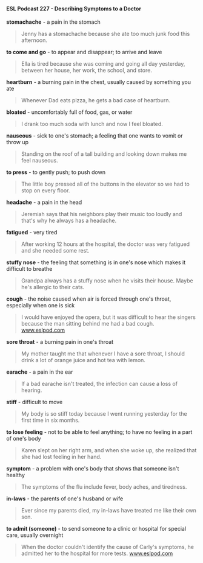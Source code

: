 #### ESL Podcast 227 - Describing Symptoms to a Doctor

**stomachache** - a pain in the stomach

> Jenny has a stomachache because she ate too much junk food this afternoon.

**to come and go** - to appear and disappear; to arrive and leave

> Ella is tired because she was coming and going all day yesterday, between her
house, her work, the school, and store.

**heartburn** - a burning pain in the chest, usually caused by something you ate

> Whenever Dad eats pizza, he gets a bad case of heartburn.

**bloated** - uncomfortably full of food, gas, or water

> I drank too much soda with lunch and now I feel bloated.

**nauseous** - sick to one's stomach; a feeling that one wants to vomit or throw up

> Standing on the roof of a tall building and looking down makes me feel
nauseous.

**to press** - to gently push; to push down

> The little boy pressed all of the buttons in the elevator so we had to stop on
every floor.

**headache** - a pain in the head

> Jeremiah says that his neighbors play their music too loudly and that's why he
always has a headache.

**fatigued** - very tired

> After working 12 hours at the hospital, the doctor was very fatigued and she
needed some rest.

**stuffy nose** - the feeling that something is in one's nose which makes it difficult
to breathe

> Grandpa always has a stuffy nose when he visits their house. Maybe he's
allergic to their cats.

**cough** - the noise caused when air is forced through one's throat, especially
when one is sick

> I would have enjoyed the opera, but it was difficult to hear the singers because
the man sitting behind me had a bad cough.
www.eslpod.com

**sore throat** - a burning pain in one's throat

> My mother taught me that whenever I have a sore throat, I should drink a lot of
orange juice and hot tea with lemon.

**earache** - a pain in the ear

> If a bad earache isn't treated, the infection can cause a loss of hearing.

**stiff** - difficult to move

> My body is so stiff today because I went running yesterday for the first time in
six months.

**to lose feeling** - not to be able to feel anything; to have no feeling in a part of
one's body

> Karen slept on her right arm, and when she woke up, she realized that she had
lost feeling in her hand.

**symptom** - a problem with one's body that shows that someone isn't healthy

> The symptoms of the flu include fever, body aches, and tiredness.

**in-laws** - the parents of one's husband or wife

> Ever since my parents died, my in-laws have treated me like their own son.

**to admit (someone)** - to send someone to a clinic or hospital for special care,
usually overnight

> When the doctor couldn't identify the cause of Carly's symptoms, he admitted
her to the hospital for more tests.
www.eslpod.com

